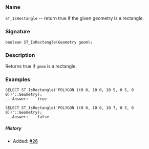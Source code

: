 ### Name
`ST_IsRectangle` -- return true if the given geometry is a rectangle.

### Signature

```mysql
boolean ST_IsRectangle(Geometry geom);
```

### Description

Returns true if `geom` is a rectangle.

### Examples

```mysql
SELECT ST_IsRectangle('POLYGON ((0 0, 10 0, 10 5, 0 5, 0 0))'::Geometry);
-- Answer:    true

SELECT ST_IsRectangle('POLYGON ((0 0, 10 0, 10 7, 0 5, 0 0))'::Geometry);
-- Answer:    false
```

##### History

* Added: [#26](https://github.com/irstv/H2GIS/pull/26)
